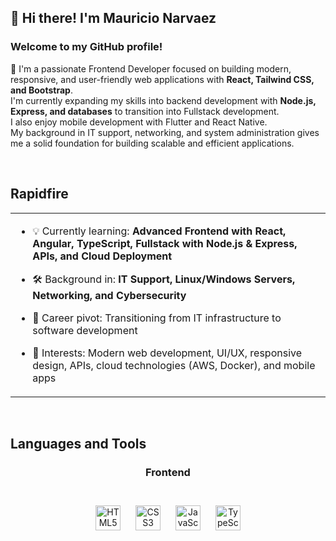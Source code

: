 ## 👋 Hi there! I'm Mauricio Narvaez  

### Welcome to my GitHub profile!  
🎯 I'm a passionate Frontend Developer focused on building modern, responsive, and user-friendly web applications with **React, Tailwind CSS, and Bootstrap**.  
I'm currently expanding my skills into backend development with **Node.js, Express, and databases** to transition into Fullstack development.  
I also enjoy mobile development with Flutter and React Native.  
My background in IT support, networking, and system administration gives me a solid foundation for building scalable and efficient applications.

<br/>  

## Rapidfire  
<table><tr><td valign="top" width="100%">

- 💡 Currently learning: **Advanced Frontend with React, Angular, TypeScript, Fullstack with Node.js & Express, APIs, and Cloud Deployment**  

- 🛠️ Background in: **IT Support, Linux/Windows Servers, Networking, and Cybersecurity**  

- 🔄 Career pivot: Transitioning from IT infrastructure to software development  

- 🌱 Interests: Modern web development, UI/UX, responsive design, APIs, cloud technologies (AWS, Docker), and mobile apps  

</td></tr></table>  

<br/>  

## Languages and Tools  
<div align="center">

### Frontend  
<br>  
<a href="https://en.wikipedia.org/wiki/HTML5" target="_blank"><img src="https://profilinator.rishav.dev/skills-assets/html5-original-wordmark.svg" alt="HTML5" style="height:40px; width:auto; max-width:50px; margin:10px" /></a>  
<a href="https://www.w3schools.com/css/" target="_blank"><img src="https://profilinator.rishav.dev/skills-assets/css3-original-wordmark.svg" alt="CSS3" style="height:40px; width:auto; max-width:50px; margin:10px" /></a>  
<a href="https://www.javascript.com/" target="_blank"><img src="https://profilinator.rishav.dev/skills-assets/javascript-original.svg" alt="JavaScript" style="height:40px; width:auto; max-width:50px; margin:10px" /></a>  
<a href="https://www.typescriptlang.org/" target="_blank"><img src="https://profilinator.rishav.dev/skills-assets/typescript-original.svg" alt="TypeScript" style="height:40px; width:auto; max-width:50px; margin:10px" /></a>  
<a href="https://reactjs.org/" target="_blank"><img src="https://profilinator.rishav.dev/skills-assets/react-original-wordmark.svg" alt="React" style="height:40px; width:aut_
